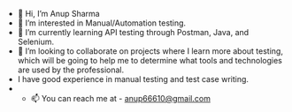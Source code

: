- 👋 Hi, I’m Anup Sharma
- 👀 I’m interested in Manual/Automation testing.
- 🌱 I’m currently learning API testing through Postman, Java, and Selenium.
- 💞️ I’m looking to collaborate on projects where I learn more about testing, which will be going to help me to determine what tools and technologies are used by the professional.
- I have good experience in manual testing and test case writing.
- - 📫 You can reach me at - anup66610@gmail.com 

<!---
aT27sharma/aT27sharma is a ✨ special ✨ repository because its `README.md` (this file) appears on your GitHub profile.
You can click the Preview link to take a look at your changes.
--->

